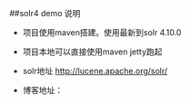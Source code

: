 ##solr4 demo  说明

- 项目使用maven搭建。使用最新到solr 4.10.0
- 项目本地可以直接使用maven jetty跑起
- solr地址 http://lucene.apache.org/solr/

- 博客地址：

